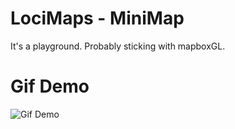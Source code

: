 # LociMaps - MiniMap

It's a playground. Probably sticking with mapboxGL.

# Gif Demo

![Gif Demo](https://github.com/loci-maps/MiniMap/blob/main/images/minimap_demo.gif)
